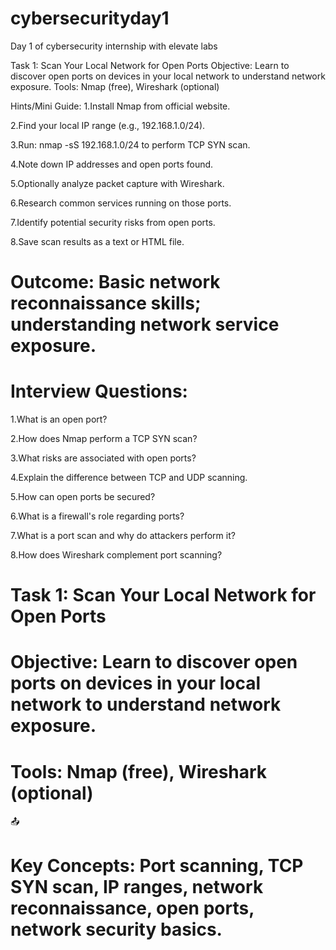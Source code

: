 # cybersecurityday1
Day 1 of cybersecurity internship with elevate labs


Task 1: Scan Your Local Network for Open Ports
Objective: Learn to discover open ports on devices in your local network to
understand network exposure.
Tools: Nmap (free), Wireshark (optional)

Hints/Mini Guide:
1.Install Nmap from official website.

2.Find your local IP range (e.g., 192.168.1.0/24).

3.Run: nmap -sS 192.168.1.0/24 to perform TCP SYN scan.

4.Note down IP addresses and open ports found.

5.Optionally analyze packet capture with Wireshark.

6.Research common services running on those ports.

7.Identify potential security risks from open ports.

8.Save scan results as a text or HTML file.


# Outcome: Basic network reconnaissance skills; understanding network service exposure.


# Interview Questions:

1.What is an open port?

2.How does Nmap perform a TCP SYN scan?

3.What risks are associated with open ports?

4.Explain the difference between TCP and UDP scanning.

5.How can open ports be secured?

6.What is a firewall's role regarding ports?

7.What is a port scan and why do attackers perform it?

8.How does Wireshark complement port scanning?

# Task 1: Scan Your Local Network for Open Ports
# Objective: Learn to discover open ports on devices in your local network to understand network exposure.
# Tools: Nmap (free), Wireshark (optional)
📤

# Key Concepts: Port scanning, TCP SYN scan, IP ranges, network reconnaissance, open ports, network security basics.

